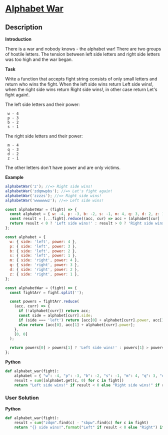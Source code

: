 # [Alphabet War](https://www.codewars.com/kata/59377c53e66267c8f6000027)

## Description

**Introduction**

There is a war and nobody knows - the alphabet war!
There are two groups of hostile letters. The tension between left side letters and right side letters was too high and the war began.

**Task**

Write a function that accepts fight string consists of only small letters and return who wins the fight. When the left side wins return Left side wins!, when the right side wins return Right side wins!, in other case return Let's fight again!.

The left side letters and their power:

```
 w - 4
 p - 3
 b - 2
 s - 1
```

The right side letters and their power:

```
 m - 4
 q - 3
 d - 2
 z - 1
```

The other letters don't have power and are only victims.

**Example**

```js
alphabetWar('z'); //=> Right side wins!
alphabetWar('zdqmwpbs'); //=> Let's fight again!
alphabetWar('zzzzs'); //=> Right side wins!
alphabetWar('wwwwwwz'); //=> Left side wins!
```

```js
const alphabetWar = (fight) => {
  const alphabet = { w: -4, p: -3, b: -2, s: -1, m: 4, q: 3, d: 2, z: 1 };
  const result = [...fight].reduce((acc, cur) => acc + (alphabet[cur] || 0), 0);
  return result < 0 ? 'Left side wins!' : result > 0 ? 'Right side wins!' : "Let's fight again!";
};
```

```js
const alphabet = {
  w: { side: 'left', power: 4 },
  p: { side: 'left', power: 3 },
  b: { side: 'left', power: 2 },
  s: { side: 'left', power: 1 },
  m: { side: 'right', power: 4 },
  q: { side: 'right', power: 3 },
  d: { side: 'right', power: 2 },
  z: { side: 'right', power: 1 },
};

const alphabetWar = (fight) => {
  const fightArr = fight.split('');

  const powers = fightArr.reduce(
    (acc, curr) => {
      if (!alphabet[curr]) return acc;
      const side = alphabet[curr].side;
      if (side === 'left') return [acc[0] + alphabet[curr].power, acc[1]];
      else return [acc[0], acc[1] + alphabet[curr].power];
    },
    [0, 0]
  );

  return powers[0] > powers[1] ? 'Left side wins!' : powers[1] > powers[0] ? 'Right side wins!' : "Let's fight again!";
};
```

**Python**

```py
def alphabet_war(fight):
    alphabet = { "w": -4, "p": -3, "b": -2, "s": -1, "m": 4, "q": 3, "d": 2, "z": 1 }
    result = sum([alphabet.get(c, 0) for c in fight])
    return "Left side wins!" if result < 0 else "Right side wins!" if result > 0 else "Let's fight again!";
```

### User Solution

**Python**

```py
def alphabet_war(fight):
    result = sum("zdqm".find(c) - "sbpw".find(c) for c in fight)
    return "{} side wins!".format("Left" if result < 0 else "Right") if result else "Let's fight again!"
```

